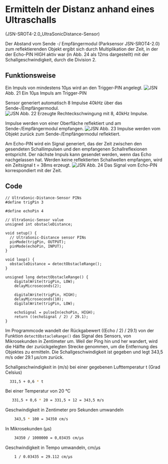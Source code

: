 # Ermitteln der Distanz anhand eines Ultraschalls

(JSN-SROT4-2.0_UltraSonicDistance-Sensor)

Der Abstand vom Sende -/ Empfängermodul (Parksensor JSN-SROT4-2.0) zum reflektierenden Objekt ergibt sich durch Multiplikation der Zeit, in der der Echo-PIN HIGH aktiv war (in Abb. 24 als 12ms dargestellt) mit der Schallgeschwindigkeit, durch die Division 2. 

## Funktionsweise

Ein Impuls von mindestens 10µs wird an den Trigger-PIN angelegt. 
![JSN](https://github.com/NoLogig/blob/Ultrasonic-Distance/JSN-SROT4-2.0_0.png)
Abb. 21 Ein 10µs Impuls am Trigger-PIN

Sensor generiert automatisch 8 Impulse 40kHz über das Sende-/Empfängermodul.  
![JSN](https://github.com/NoLogig/blob/Ultrasonic-Distance/JSN-SROT4-2.0_1.png)
Abb. 22 Erzeugte Rechteckschwingung mit 8, 40kHz Impulse.

Impulse werden von einer Oberfläche reflektiert und am Sende-/Empfängermodul empfangen.
![JSN](https://github.com/NoLogig/blob/Ultrasonic-Distance/img/iJSN-SROT4-2.0_2.png)
Abb. 23 Impulse werden vom Objekt zurück zum Sende-/Empfängermodul reflektiert.

Am Echo-PIN wird ein Signal generiert, das der Zeit zwischen den gesendeten Schallimpulsen und den empfangenen Schallreflexionen entspricht.
Der nächste Impuls kann gesendet werden, wenn das Echo nachgelassen hat.
Werden keine reflektierten Schallwellen empfangen, wird ein Zeitsignal t = 38ms erzeugt. 
![JSN](https://github.com/NoLogig/blob/Ultrasonic-Distance/JSN-SROT4-2.0_3.png)
Abb. 24 Das Signal vom Echo-PIN korrespondiert mit der Zeit.

## Code
```
// UltraSonic-Distance-Sensor PINs
#define trigPin 3

#define echoPin 4
 
// UltraSonic-Sensor value
unsigned int obstacleDistance;

void setup() {
  // UltraSonic-Distance sensor PINs
  pinMode(trigPin, OUTPUT);
  pinMode(echoPin, INPUT);
}

void loop() {
  obstacleDistance = detectObstacleRange();
}

unsigned long detectObstacleRange() {
    digitalWrite(trigPin, LOW);
    delayMicroseconds(2);
    
    digitalWrite(trigPin, HIGH);
    delayMicroseconds(10);
    digitalWrite(trigPin, LOW);

    echoSignal = pulseIn(echoPin, HIGH);
    return ((echoSignal / 2) / 29.1);
}
```

Im Programmcode wandelt der Rückgabewert ((Echo / 2) / 29.1) von der Funktion `detectObstacleRange()` das Signal des Sensors, von Mikrosekunden in Zentimeter um.
Weil der Ping hin und her wandert, wird die Hälfte der zurückgelegten Strecke genommen, um die Entfernung des Objektes zu ermitteln.
Die Schallgeschwindigkeit ist gegeben und legt 343,5 m/s oder 29.1 μs/cm zurück.

Schallgeschwindigkeit in (m/s) bei einer gegebenen Lufttemperatur t (Grad Celsius)
```bash
  331,5 + 0,6 * t 
```
Bei einer Temperatur von 20 °C 
```bash
   331,5 + 0,6 * 20 = 331,5 + 12 = 343,5 m/s
```
Geschwindigkeit in Zentimeter pro Sekunden umwandeln
```bash
 	343,5 * 100 = 34350 cm/s 
```
In Mikrosekunden (μs)
```bash
 	34350 / 1000000 = 0,03435 cm/μs 
```
Geschwindigkeit in Tempo umwandeln, cm/μs 
```bash
 	1 / 0.03435 = 29.112 cm/μs 
```
